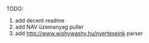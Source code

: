 TODO:
1) add decent readme
2) add NAV üzemanyag puller
3) add http://www.wishywashy.hu/nyerteseink parser
